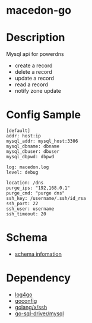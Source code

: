 # macedon-go
Description
===========
Mysql api for powerdns
* create a record
* delete a record
* update a record
* read a record
* notify zone update



Config Sample
=============

```
[default]
addr: host:ip
mysql_addr: mysql_host:3306
mysql_dbname: dbname
mysql_dbuser: dbuser
mysql_dbpwd: dbpwd

log: macedon.log
level: debug

location: /dns
purge_ips: "192,168.0.1"
purge_cmd: "purge dns"
ssh_key: /username/.ssh/id_rsa
ssh_port: 22
ssh_user: username
ssh_timeout: 20
```

Schema
=====
* [schema infomation](SCHEMA.md)

Dependency
==========

* [log4go](http://code.google.com/p/log4go)
* [goconfig](https://github.com/msbranco/goconfig)
* [golang/x/ssh](http://golang.org/x/crypto/ssh)
* [go-sql-driver/mysql](http://github.com/go-sql-driver/mysql)
